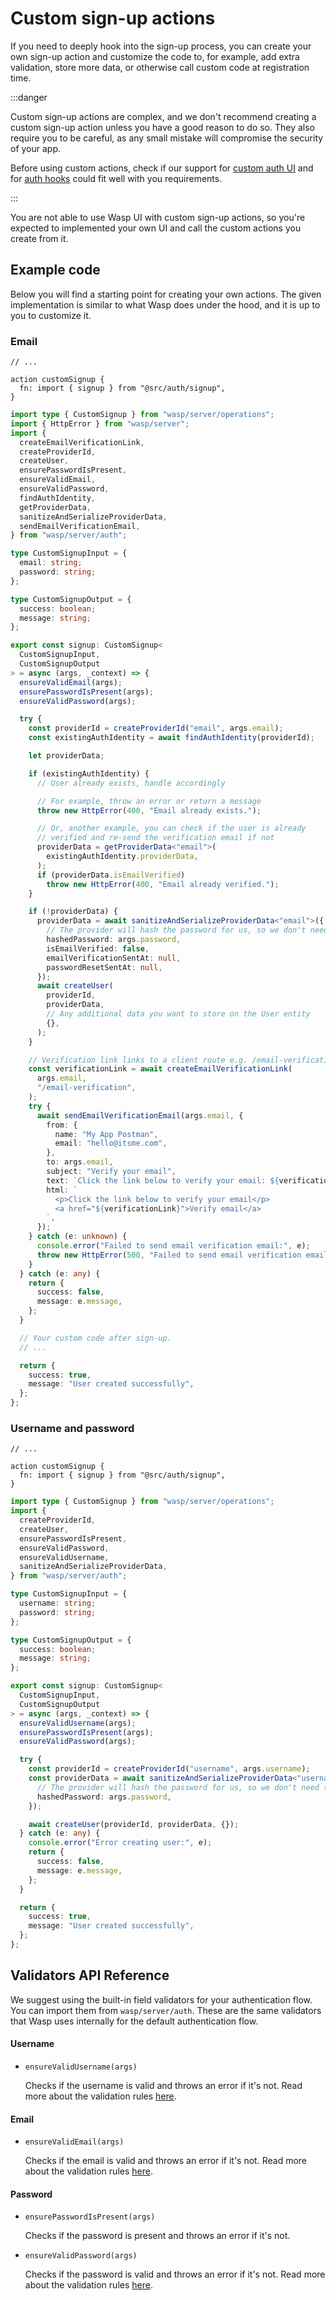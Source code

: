 # Custom sign-up actions

If you need to deeply hook into the sign-up process, you can create your own sign-up action and customize the code to, for example, add extra validation, store more data, or otherwise call custom code at registration time.

:::danger

Custom sign-up actions are complex, and we don't recommend creating a custom sign-up action unless you have a good reason to do so.
They also require you to be careful, as any small mistake will compromise the security of your app.

Before using custom actions, check if our support for [custom auth UI](../overview.md#custom-auth-ui) and for [auth hooks](../auth-hooks.md) could fit well with you requirements.

:::

You are not able to use Wasp UI with custom sign-up actions, so you're expected to implemented your own UI and call the custom actions you create from it.

## Example code

Below you will find a starting point for creating your own actions. The given implementation is similar to what Wasp does under the hood, and it is up to you to customize it.

### Email

```wasp title="main.wasp"
// ...

action customSignup {
  fn: import { signup } from "@src/auth/signup",
}
```

```ts title="src/auth/signup.ts" auto-js
import type { CustomSignup } from "wasp/server/operations";
import { HttpError } from "wasp/server";
import {
  createEmailVerificationLink,
  createProviderId,
  createUser,
  ensurePasswordIsPresent,
  ensureValidEmail,
  ensureValidPassword,
  findAuthIdentity,
  getProviderData,
  sanitizeAndSerializeProviderData,
  sendEmailVerificationEmail,
} from "wasp/server/auth";

type CustomSignupInput = {
  email: string;
  password: string;
};

type CustomSignupOutput = {
  success: boolean;
  message: string;
};

export const signup: CustomSignup<
  CustomSignupInput,
  CustomSignupOutput
> = async (args, _context) => {
  ensureValidEmail(args);
  ensurePasswordIsPresent(args);
  ensureValidPassword(args);

  try {
    const providerId = createProviderId("email", args.email);
    const existingAuthIdentity = await findAuthIdentity(providerId);

    let providerData;

    if (existingAuthIdentity) {
      // User already exists, handle accordingly

      // For example, throw an error or return a message
      throw new HttpError(400, "Email already exists.");

      // Or, another example, you can check if the user is already
      // verified and re-send the verification email if not
      providerData = getProviderData<"email">(
        existingAuthIdentity.providerData,
      );
      if (providerData.isEmailVerified)
        throw new HttpError(400, "Email already verified.");
    }

    if (!providerData) {
      providerData = await sanitizeAndSerializeProviderData<"email">({
        // The provider will hash the password for us, so we don't need to do it here.
        hashedPassword: args.password,
        isEmailVerified: false,
        emailVerificationSentAt: null,
        passwordResetSentAt: null,
      });
      await createUser(
        providerId,
        providerData,
        // Any additional data you want to store on the User entity
        {},
      );
    }

    // Verification link links to a client route e.g. /email-verification
    const verificationLink = await createEmailVerificationLink(
      args.email,
      "/email-verification",
    );
    try {
      await sendEmailVerificationEmail(args.email, {
        from: {
          name: "My App Postman",
          email: "hello@itsme.com",
        },
        to: args.email,
        subject: "Verify your email",
        text: `Click the link below to verify your email: ${verificationLink}`,
        html: `
          <p>Click the link below to verify your email</p>
          <a href="${verificationLink}">Verify email</a>
        `,
      });
    } catch (e: unknown) {
      console.error("Failed to send email verification email:", e);
      throw new HttpError(500, "Failed to send email verification email.");
    }
  } catch (e: any) {
    return {
      success: false,
      message: e.message,
    };
  }

  // Your custom code after sign-up.
  // ...

  return {
    success: true,
    message: "User created successfully",
  };
};
```

### Username and password

```wasp title="main.wasp"
// ...

action customSignup {
  fn: import { signup } from "@src/auth/signup",
}
```

```ts title="src/auth/signup.ts" auto-js
import type { CustomSignup } from "wasp/server/operations";
import {
  createProviderId,
  createUser,
  ensurePasswordIsPresent,
  ensureValidPassword,
  ensureValidUsername,
  sanitizeAndSerializeProviderData,
} from "wasp/server/auth";

type CustomSignupInput = {
  username: string;
  password: string;
};

type CustomSignupOutput = {
  success: boolean;
  message: string;
};

export const signup: CustomSignup<
  CustomSignupInput,
  CustomSignupOutput
> = async (args, _context) => {
  ensureValidUsername(args);
  ensurePasswordIsPresent(args);
  ensureValidPassword(args);

  try {
    const providerId = createProviderId("username", args.username);
    const providerData = await sanitizeAndSerializeProviderData<"username">({
      // The provider will hash the password for us, so we don't need to do it here.
      hashedPassword: args.password,
    });

    await createUser(providerId, providerData, {});
  } catch (e: any) {
    console.error("Error creating user:", e);
    return {
      success: false,
      message: e.message,
    };
  }

  return {
    success: true,
    message: "User created successfully",
  };
};
```

## Validators API Reference

We suggest using the built-in field validators for your authentication flow. You can import them from `wasp/server/auth`. These are the same validators that Wasp uses internally for the default authentication flow.

#### Username

- `ensureValidUsername(args)`

  Checks if the username is valid and throws an error if it's not. Read more about the validation rules [here](../overview.md#default-validations).

#### Email

- `ensureValidEmail(args)`

  Checks if the email is valid and throws an error if it's not. Read more about the validation rules [here](../overview.md#default-validations).

#### Password

- `ensurePasswordIsPresent(args)`

  Checks if the password is present and throws an error if it's not.

- `ensureValidPassword(args)`

  Checks if the password is valid and throws an error if it's not. Read more about the validation rules [here](../overview.md#default-validations).
